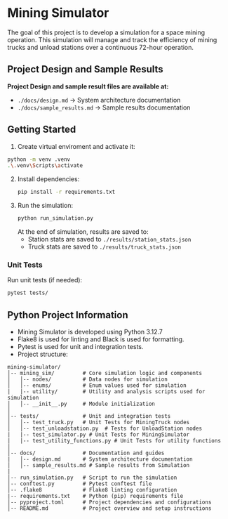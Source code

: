 # Mining Simulator
The goal of this project is to develop a simulation for a space mining operation. This
simulation will manage and track the efficiency of mining trucks and unload stations over a
continuous 72-hour operation.

## Project Design and Sample Results
**Project Design and sample result files are available at:**

- `./docs/design.md`  -> System architecture documentation
- `./docs/sample_results.md` -> Sample results documentation

## Getting Started
1. Create virtual enviroment and activate it:
```sh
python -m venv .venv
.\.venv\Scripts\activate
```
2. Install dependencies:
   ```sh
   pip install -r requirements.txt
   ```
3. Run the simulation:
   ```sh
   python run_simulation.py
   ```
   At the end of simulation, results are saved to:
   - Station stats are saved to `./results/station_stats.json`
   - Truck stats are saved to `./results/truck_stats.json`

 ### Unit Tests
 Run unit tests (if needed):
   ```sh
   pytest tests/
   ```


## Python Project Information
- Mining Simulator is developed using Python 3.12.7
- Flake8 is used for linting and Black is used for formatting.
- Pytest is used for unit and integration tests. 
- Project structure:
```
mining-simulator/
│-- mining_sim/         # Core simulation logic and components
│   │-- nodes/          # Data nodes for simulation
│   │-- enums/          # Enum values used for simulation
|   |-- utility/        # Utility and analysis scripts used for simulation
│   │-- __init__.py     # Module initialization
│
│-- tests/              # Unit and integration tests
│   │-- test_truck.py   # Unit Tests for MiningTruck nodes
│   │-- test_unloadstation.py  # Tests for UnloadStation nodes
|   |-- test_simulator.py # Unit Tests for MiningSimulator
|   |-- test_utility_functions.py # Unit Tests for utility functions
│
│-- docs/               # Documentation and guides
|   │-- design.md       # System architecture documentation
│   │-- sample_results.md # Sample results from Simulation
|
│-- run_simulation.py   # Script to run the simulation
│-- conftest.py         # Pytest conftest file
│-- .flake8             # Flake8 linting configuration
|-- requirements.txt    # Python (pip) requirements file
│-- pyproject.toml      # Project dependencies and configurations
│-- README.md           # Project overview and setup instructions
```






